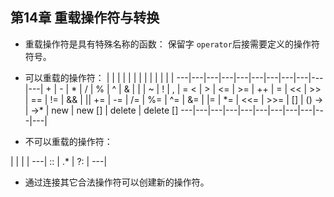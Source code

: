## 第14章 重载操作符与转换

* 重载操作符是具有特殊名称的函数： 保留字 `operator`后接需要定义的操作符符号。
* 可以重载的操作符：
| | | | | | | | | | | | |
---|---|---|---|---|---|---|---|---|---|---|
\+ | \- | \* | / | % | ^ | & | \| | ~ | ! | , | = 
< | > | <= | \>= | ++ | = | << | \>> | == | != | && | \|\| 
+= | -= | /= | %= | ^= | &= | \|= | \*= | <<= | \>>= | [] | () 
-> | ->* | new | new [] | delete | delete [] 
---|---|---|---|---|---|---|---|---|---|---|

* 不可以重载的操作符：

| | | |
---|
:: | .* | ?: |
---|

* 通过连接其它合法操作符可以创建新的操作符。
